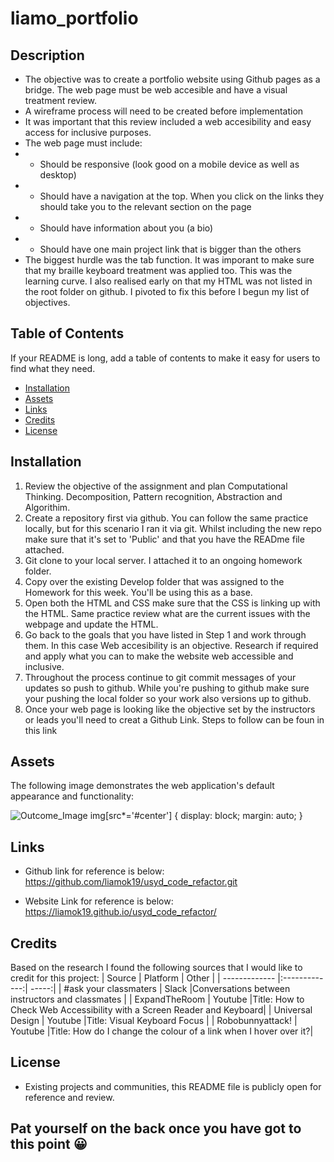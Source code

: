 # liamo_portfolio

## Description
- The objective was to create a portfolio website using Github pages as a bridge. The web page must be web accesible and have a visual treatment review. 
- A wireframe process will need to be created before implementation
- It was important that this review included a web accesibility and easy access for inclusive purposes. 
- The web page must include:
- - Should be responsive (look good on a mobile device as well as desktop)
- - Should have a navigation at the top.  When you click on the links they should take you to the relevant section on the page
- - Should have information about you (a bio)
- - Should have one main project link that is bigger than the others
- The biggest hurdle was the tab function. It was imporant to make sure that my braille keyboard treatment was applied too. This was the learning curve. I also realised early on that my HTML was not listed in the root folder on github. I pivoted to fix this before I begun my list of objectives.

## Table of Contents
If your README is long, add a table of contents to make it easy for users to find what they need.
- [Installation](#installation)
- [Assets](#assets)
- [Links](#links)
- [Credits](#credits)
- [License](#license)

## Installation

1. Review the objective of the assignment and plan Computational Thinking. Decomposition, Pattern recognition, Abstraction and Algorithim. 
2. Create a repository first via github. You can follow the same practice locally, but for this scenario I ran it via git. Whilst including the new repo make sure that it's set to 'Public' and that you have the READme file attached. 
3. Git clone to your local server. I attached it to an ongoing homework folder. 
4. Copy over the existing Develop folder that was assigned to the Homework for this week. You'll be using this as a base. 
5. Open both the HTML and CSS make sure that the CSS is linking up with the HTML. Same practice review what are the current issues with the webpage and update the HTML. 
6. Go back to the goals that you have listed in Step 1 and work through them. In this case Web accesibility is an objective. Research if required and apply what you can to make the website web accessible and inclusive. 
7. Throughout the process continue to git commit messages of your updates so push to github. While you're pushing to github make sure your pushing the local folder so your work also versions up to github. 
8. Once your web page is looking like the objective set by the instructors or leads you'll need to creat a Github Link. Steps to follow can be foun in this link

## Assets

The following image demonstrates the web application's default appearance and functionality: 

![Outcome_Image](./Develop/assets/images/01-html-css-git-homework-demo.png)
img[src*='#center'] {
    display: block;
    margin: auto;
}

## Links
- Github link for reference is below: 
https://github.com/liamok19/usyd_code_refactor.git

- Website Link for reference is below: 
https://liamok19.github.io/usyd_code_refactor/

## Credits

Based on the research I found the following sources that I would like to credit for this project: 
| Source        | Platform      | Other  |
| ------------- |:-------------:| -----:|
| #ask your classmaters | Slack      |Conversations between instructors and classmates |
| ExpandTheRoom | Youtube       |Title: How to Check Web Accessibility with a Screen Reader and Keyboard|
| Universal Design | Youtube |Title: Visual Keyboard Focus |
| Robobunnyattack!    | Youtube      |Title: How do I change the colour of a link when I hover over it?| 

## License
- Existing projects and communities, this README file is publicly open for reference and review. 

## Pat yourself on the back once you have got to this point	😀